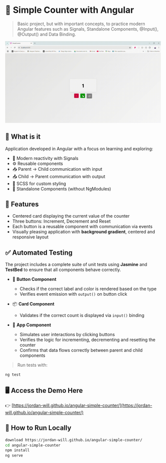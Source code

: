 # 🧮 Simple Counter with Angular

> Basic project, but with important concepts, to practice modern Angular features such as Signals, Standalone Components, @Input(), @Output() and Data Binding.

![Preview](./screen/home.gif)

## 📌 What is it

Application developed in Angular with a focus on learning and exploring:

- 🧠 Modern reactivity with Signals
- ⚙️ Reusable components
- 📥 Parent → Child communication with input
- 📤 Child → Parent communication with output
- 🎨 SCSS for custom styling
- 🌿 Standalone Components (without NgModules)

## 🎯 Features

- Centered card displaying the current value of the counter
- Three buttons: Increment, Decrement and Reset
- Each button is a reusable component with communication via events
- Visually pleasing application with **background gradient**, centered and responsive layout

## ✅ Automated Testing

The project includes a complete suite of unit tests using **Jasmine** and **TestBed** to ensure that all components behave correctly.

- 🔘 **Button Component**
  - Checks if the correct label and color is rendered based on the type
  - Verifies event emission with `output()` on button click

- 📦 **Card Component**
  - Validates if the correct count is displayed via `input()` binding

- 🧩 **App Component**
  - Simulates user interactions by clicking buttons
  - Verifies the logic for incrementing, decrementing and resetting the counter
  - Confirms that data flows correctly between parent and child components

> Run tests with:
```bash
ng test
```

## 🖥️ Access the Demo Here

👉 [https://jordan-will.github.io/angular-simple-counter/](https://jordan-will.github.io/angular-simple-counter/)

## 🚀 How to Run Locally

```bash
download https://jordan-will.github.io/angular-simple-counter/
cd angular-simple-counter
npm install
ng serve
```